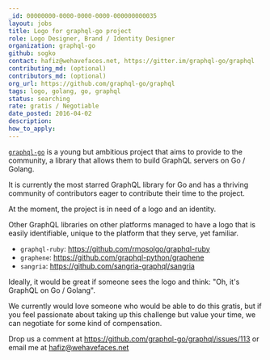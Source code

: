 ```yaml
---
_id: 00000000-0000-0000-0000-000000000035
layout: jobs
title: Logo for graphql-go project
role: Logo Designer, Brand / Identity Designer
organization: graphql-go
github: sogko
contact: hafiz@wehavefaces.net, https://gitter.im/graphql-go/graphql
contributing_md: (optional)
contributors_md: (optional)
org_url: https://github.com/graphql-go/graphql
tags: logo, golang, go, graphql
status: searching
rate: gratis / Negotiable
date_posted: 2016-04-02
description:
how_to_apply:
---
```


[`graphql-go`](https://github.com/graphql-go/graphql) is a young but ambitious project that aims to provide to the community, a library that allows them to build GraphQL servers on Go / Golang.

It is currently the most starred GraphQL library for Go and has a thriving community of contributors eager to contribute their time to the project.

At the moment, the project is in need of a logo and an identity.

Other GraphQL libraries on other platforms managed to have a logo that is easily identifiable, unique to the platform that they serve, yet familiar.

- `graphql-ruby`: https://github.com/rmosolgo/graphql-ruby
- `graphene`: https://github.com/graphql-python/graphene
- `sangria`: https://github.com/sangria-graphql/sangria


Ideally, it would be great if someone sees the logo and think: "Oh, it's GraphQL on Go / Golang".

We currently would love someone who would be able to do this gratis, but if you feel passionate about taking up this challenge but value your time, we can negotiate for some kind of compensation.

Drop us a comment at https://github.com/graphql-go/graphql/issues/113 or email me at hafiz@wehavefaces.net
